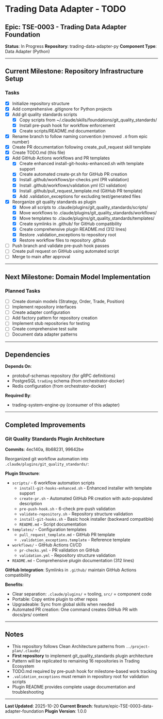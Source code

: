 # Trading Data Adapter - TODO

## Epic: TSE-0003 - Trading Data Adapter Foundation

**Status**: In Progress
**Repository**: trading-data-adapter-py
**Component Type**: Data Adapter (Python)

---

## Current Milestone: Repository Infrastructure Setup

### Tasks

- [x] Initialize repository structure
- [x] Add comprehensive .gitignore for Python projects
- [x] Add git quality standards scripts
  - [x] Copy scripts from ~/.claude/skills/foundations/git_quality_standards/
  - [x] Install pre-push hook for workflow enforcement
  - [x] Create scripts/README.md documentation
- [x] Rename branch to follow naming convention (removed `.0` from epic number)
- [x] Create PR documentation following create_pull_request skill template
- [x] Create TODO.md (this file)
- [x] Add GitHub Actions workflows and PR templates
  - [x] Create enhanced install-git-hooks-enhanced.sh with template support
  - [x] Create automated create-pr.sh for GitHub PR creation
  - [x] Install .github/workflows/pr-checks.yml (PR validation)
  - [x] Install .github/workflows/validation.yml (CI validation)
  - [x] Install .github/pull_request_template.md (GitHub PR template)
  - [x] Add .validation_exceptions for excluding test/generated files
- [x] Reorganize git quality standards as plugin
  - [x] Move all scripts to .claude/plugins/git_quality_standards/scripts/
  - [x] Move workflows to .claude/plugins/git_quality_standards/workflows/
  - [x] Move templates to .claude/plugins/git_quality_standards/templates/
  - [x] Create symlinks in .github/ for GitHub compatibility
  - [x] Create comprehensive plugin README.md (312 lines)
  - [x] Restore .validation_exceptions to repository root
  - [x] Restore workflow files to repository .github
- [ ] Push branch and validate pre-push hook passes
- [ ] Create pull request on GitHub using automated script
- [ ] Merge to main after approval

---

## Next Milestone: Domain Model Implementation

### Planned Tasks

- [ ] Create domain models (Strategy, Order, Trade, Position)
- [ ] Implement repository interfaces
- [ ] Create adapter configuration
- [ ] Add factory pattern for repository creation
- [ ] Implement stub repositories for testing
- [ ] Create comprehensive test suite
- [ ] Document data adapter patterns

---

## Dependencies

**Depends On**:
- protobuf-schemas repository (for gRPC definitions)
- PostgreSQL `trading` schema (from orchestrator-docker)
- Redis configuration (from orchestrator-docker)

**Required By**:
- trading-system-engine-py (consumer of this adapter)

---

## Completed Improvements

### Git Quality Standards Plugin Architecture
**Commits**: 4ec140a, 8b68231, 99642be

Reorganized git workflow automation into `.claude/plugins/git_quality_standards/`:

**Plugin Structure**:
- `scripts/` - 6 workflow automation scripts
  - `install-git-hooks-enhanced.sh` - Enhanced installer with template support
  - `create-pr.sh` - Automated GitHub PR creation with auto-populated description
  - `pre-push-hook.sh` - 6-check pre-push validation
  - `validate-repository.sh` - Repository structure validation
  - `install-git-hooks.sh` - Basic hook installer (backward compatible)
  - `README.md` - Script documentation
- `templates/` - Configuration templates
  - `pull_request_template.md` - GitHub PR template
  - `.validation_exceptions.template` - Reference template
- `workflows/` - GitHub Actions CI/CD
  - `pr-checks.yml` - PR validation on GitHub
  - `validation.yml` - Repository structure validation
- `README.md` - Comprehensive plugin documentation (312 lines)

**GitHub Integration**: Symlinks in `.github/` maintain GitHub Actions compatibility

**Benefits**:
- Clear separation: `.claude/plugins/` = tooling, `src/` = component code
- Portable: Copy entire plugin to other repos
- Upgradeable: Sync from global skills when needed
- Automated PR creation: One command creates GitHub PR with docs/prs/ content

---

## Notes

- This repository follows Clean Architecture patterns from `../project-plan/.claude/`
- **First repository** to implement git_quality_standards plugin architecture
- Pattern will be replicated to remaining 16 repositories in Trading Ecosystem
- TODO.md required by pre-push hook for milestone-based work tracking
- `.validation_exceptions` must remain in repository root for validation scripts
- Plugin README provides complete usage documentation and troubleshooting

---

**Last Updated**: 2025-10-20
**Current Branch**: feature/epic-TSE-0003-data-adapter-foundation
**Plugin Version**: 1.0.0
